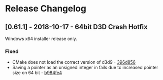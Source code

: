 # Release Changelog


## [0.61.1] - 2018-10-17 - 64bit D3D Crash Hotfix

Windows x64 installer release only.

### Fixed
- CMake does not load the correct version of d3d9 - [396d856](../../../commit/396d85601c6844b17dca5d0ccf91202397248a5c)
- Saving a pointer as an unsigned integer in fails due to increased pointer size on 64 bit - [b984fe4](../../../commit/b984fe493d9f7ac84a35af3e6f80f16607aceb09)
